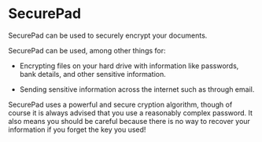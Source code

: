 SecurePad
=========

SecurePad can be used to securely encrypt your documents.

SecurePad can be used, among other things for:

- Encrypting files on your hard drive with information like passwords, bank details, and other sensitive information.

- Sending sensitive information across the internet such as through email.

SecurePad uses a powerful and secure cryption algorithm, though of course it is always advised that you use a reasonably complex password. It also means you should be careful because there is no way to recover your information if you forget the key you used!